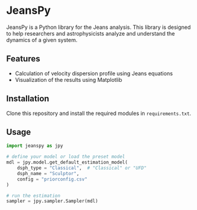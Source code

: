 # JeansPy
JeansPy is a Python library for the Jeans analysis. This library is designed to help researchers and astrophysicists analyze and understand the dynamics of a given system.


## Features
- Calculation of velocity dispersion profile using Jeans equations
- Visualization of the results using Matplotlib


## Installation

Clone this repository and install the required modules in `requirements.txt`.


## Usage

```python
import jeanspy as jpy

# define your model or load the preset model
mdl = jpy.model.get_default_estimation_model(
    dsph_type = "Classical",  # "Classical" or "UFD"
    dsph_name = "Sculptor",
    config = "priorconfig.csv"
)

# run the estimation
sampler = jpy.sampler.Sampler(mdl)

```
